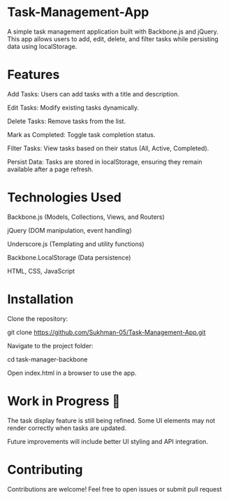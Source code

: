 # Task-Management-App
A simple task management application built with Backbone.js and jQuery. This app allows users to add, edit, delete, and filter tasks while persisting data using localStorage.

# Features

Add Tasks: Users can add tasks with a title and description.

Edit Tasks: Modify existing tasks dynamically.

Delete Tasks: Remove tasks from the list.

Mark as Completed: Toggle task completion status.

Filter Tasks: View tasks based on their status (All, Active, Completed).

Persist Data: Tasks are stored in localStorage, ensuring they remain available after a page refresh.

# Technologies Used

Backbone.js (Models, Collections, Views, and Routers)

jQuery (DOM manipulation, event handling)

Underscore.js (Templating and utility functions)

Backbone.LocalStorage (Data persistence)

HTML, CSS, JavaScript

# Installation

Clone the repository:

git clone https://github.com/Sukhman-05/Task-Management-App.git

Navigate to the project folder:

cd task-manager-backbone

Open index.html in a browser to use the app.

# Work in Progress 🚧

The task display feature is still being refined. Some UI elements may not render correctly when tasks are updated.

Future improvements will include better UI styling and API integration.

# Contributing

Contributions are welcome! Feel free to open issues or submit pull request
